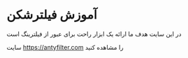 # آموزش فیلترشکن
در این سایت هدف ما ارائه یک ابزار راحت برای عبور از فیلترینگ است

سایت 
https://antyfilter.com
را مشاهده کنید
